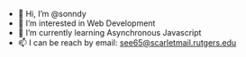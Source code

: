 - 👋 Hi, I’m @sonndy
- 👀 I’m interested in Web Development
- 🌱 I’m currently learning Asynchronous Javascript
- 📫 I can be reach by email: see65@scarletmail.rutgers.edu

<!---
sonndy/sonndy is a ✨ special ✨ repository because its `README.md` (this file) appears on your GitHub profile.
You can click the Preview link to take a look at your changes.
--->
